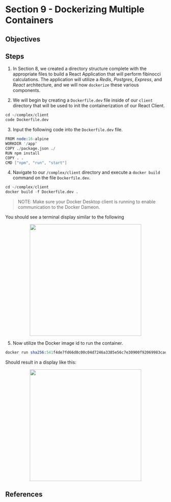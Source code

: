 # Section 9 - Dockerizing Multiple Containers

## Objectives

## Steps
1. In Section 8, we created a directory structure complete with the appropriate files to build a React Application that will perform fibinocci calculations. The application will utilize a _Redis_, _Postgres_, _Express_, and _React_ architecture, and we will now `dockerize` these various components. 

2. We will begin by creating a `Dockerfile.dev` file inside of our `client` directory that will be used to init the containerization of our React Client.

```s
cd ~/complex/client
code Dockerfile.dev
```

3. Input the following code into the `Dockerfile.dev` file. 

```s
FROM node:16-alpine
WORKDIR '/app'
COPY ./package.json ./
RUN npm install
COPY . .
CMD ["npm", "run", "start"]
```

4. Navigate to our `/complex/client` directory and execute a `docker build` command on the file `Dockerfile.dev`. 

```s
cd ~/complex/client
docker build -f Dockerfile.dev .
```

> NOTE: Make sure your Docker Desktop client is running to enable communication to the Docker Dameon. 

You should see a terminal display similar to the following 

<p align="center">
<img width="350" src="https://user-images.githubusercontent.com/8760590/207473370-0c2453fe-b748-4c53-8f32-21bb8b287f49.png">
</p>

5. Now utilize the Docker image id to run the container. 

```s
docker run sha256:541f4de7fd66d8c00c04d7246a3385e56c7e30900f92069983cad397e3ce310b
```

Should result in a display like this: 

<p align="center">
<img width="350" src="https://user-images.githubusercontent.com/8760590/207473539-7b2300df-865e-407f-9787-185e4d5b0c87.png">
</p>


## References
